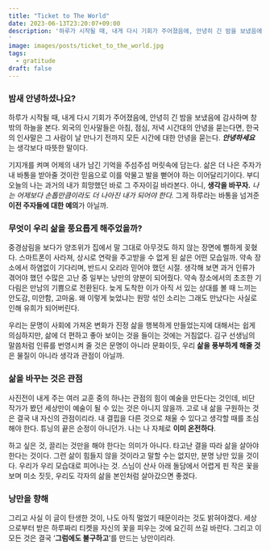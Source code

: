 ```yaml
---
title: "Ticket to The World"
date: 2023-06-13T23:20:07+09:00
description: '하루가 시작될 때, 내게 다시 기회가 주어졌음에, 안녕히 긴 밤을 보냈음에 감사하며 창밖의 하늘을 본다. 외국의 인사말들은 아침, 점심, 저녁 시간대의 안녕을 묻는다면, 한국의 인사말은 그 사람이 날 만나기 전까지 모든 시간에 대한 안녕을 묻는다. 안녕하세요는 생각보다 따뜻한 말이다.
'
image: images/posts/ticket_to_the_world.jpg
tags:
  - gratitude
draft: false
---
```


### 밤새 안녕하셨나요?

하루가 시작될 때, 내게 다시 기회가 주어졌음에, 안녕히 긴 밤을 보냈음에 감사하며 창밖의 하늘을 본다. 외국의 인사말들은 아침, 점심, 저녁 시간대의 안녕을 묻는다면, 한국의 인사말은 그 사람이 날 만나기 전까지 모든 시간에 대한 안녕을 묻는다. **_안녕하세요_** 는 생각보다 따뜻한 말이다.

기지개를 켜며 어제의 내가 남긴 기억을 주섬주섬 머릿속에 담는다. 삶은 더 나은 주자가 내 바통을 받아줄 것이란 믿음으로 이를 악물고 발을 뻗어야 하는 이어달리기이다. 부디 오늘의 나는 과거의 내가 희망했던 바로 그 주자이길 바라본다. 아니, **생각을 바꾸자.** _나는 어제보다 손톱만큼이라도 더 나아진 내가 되어야 한다._ 그게 하루라는 바통을 넘겨준 **이전 주자들에 대한 예의**가 아닐까.

### 무엇이 우리 삶을 풍요롭게 해주었을까?

중경삼림을 보다가 양조위가 집에서 말 그대로 아무것도 하지 않는 장면에 뻘하게 꽂혔다. 스마트폰이 사라져, 상시로 연락을 주고받을 수 없게 된 삶은 어떤 모습일까. 약속 장소에서 하염없이 기다리며, 반드시 오리라 믿어야 했던 시절. 생각해 보면 과거 인류가 겪어야 했던 수많은 고난 중 일부는 낭만의 양분이 되어줬다. 약속 장소에서의 초조한 기다림은 만남의 기쁨으로 전환된다. 늦게 도착한 이가 아직 서 있는 상대를 볼 때 느끼는 안도감, 미안함, 고마움. 왜 이렇게 늦었냐는 원망 섞인 소리는 그래도 만났다는 사실로 인해 유희가 되어버린다.

우리는 문명이 사회에 가져온 변화가 진정 삶을 행복하게 만들었는지에 대해서는 쉽게 의심하지만, 삶에 더 편하고 좋아 보이는 것을 들이는 것에는 거침없다. 김구 선생님의 말씀처럼 인류를 번영시켜 줄 것은 문명이 아니라 문화이듯, 우리 **삶을 풍부하게 해줄 것**은 물질이 아니라 생각과 관점이 아닐까.

### 삶을 바꾸는 것은 관점

사진전이 내게 주는 여러 교훈 중의 하나는 관점의 힘이 예술을 만든다는 것인데, 비단 작가가 봤던 세상만이 예술이 될 수 있는 것은 아니지 않을까. 고로 내 삶을 구원하는 것은 결국 내 자신의 관점이리라. 내 결핍을 다른 것으로 채울 수 있다고 생각할 때를 조심해야 한다. 튜닝의 끝은 순정이 아니던가. 나는 나 자체로 **이미 온전하다**.

하고 싶은 것, 끌리는 것만을 해야 한다는 의미가 아니다. 타고난 결을 따라 삶을 살아야 한다는 것이다. 그런 삶이 힘들지 않을 것이라고 말할 수는 없지만, 분명 낭만 있을 것이다. 우리가 우리 모습대로 피어나는 것. 스님이 산사 아래 돌담에서 어렵게 핀 작은 꽃을 보며 미소 짓듯, 우리도 각자의 삶을 본인처럼 살아갔으면 좋겠다.


### 낭만을 향해

그리고 사실 이 글이 탄생한 것이, 나도 아직 멀었기 때문이라는 것도 밝혀야겠다. 세상으로부터 받은 하루짜리 티켓을 자신의 꽃을 피우는 것에 요긴히 쓰길 바란다. 그리고 이 모든 것은 결국 ‘**그럼에도 불구하고**’를 만드는 낭만이리라.